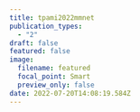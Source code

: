 ```yaml
---
title: tpami2022mmnet
publication_types:
  - "2"
draft: false
featured: false
image:
  filename: featured
  focal_point: Smart
  preview_only: false
date: 2022-07-20T14:08:19.584Z
---
```

